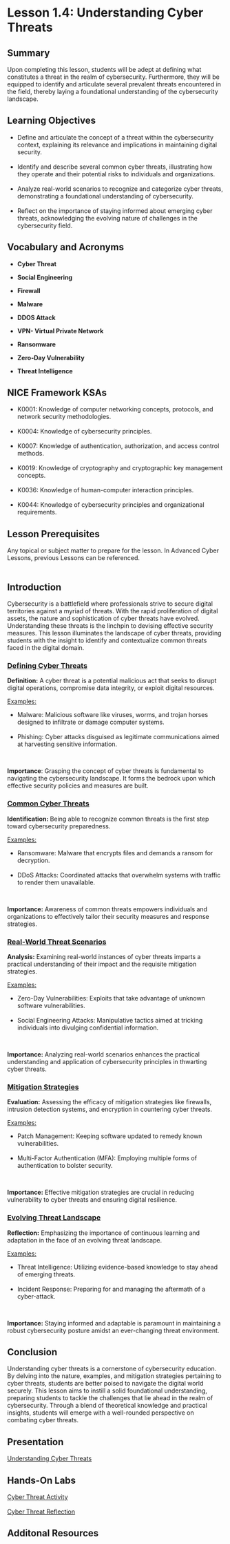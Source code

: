 <h1> Lesson 1.4: Understanding Cyber Threats</h1>
<h2> Summary</h2>

<p1>Upon completing this lesson, students will be adept at defining what constitutes a threat in the realm of cybersecurity. Furthermore, they will be equipped to identify and articulate several prevalent threats encountered in the field, thereby laying a foundational understanding of the cybersecurity landscape.</p1>
<br>

<h2>Learning Objectives</h2>
<ul>
<li>Define and articulate the concept of a threat within the cybersecurity context, explaining its relevance and implications in maintaining digital security.</li>
  <br>
<li>Identify and describe several common cyber threats, illustrating how they operate and their potential risks to individuals and organizations.</li><br>
  
<li>Analyze real-world scenarios to recognize and categorize cyber threats, demonstrating a foundational understanding of cybersecurity.</li><br>

<li>Reflect on the importance of staying informed about emerging cyber threats, acknowledging the evolving nature of challenges in the cybersecurity field.</li>
</ul>

<h2>Vocabulary and Acronyms</h2>

<ul>
<li>

  **Cyber Threat**</li>
  
<li>

**Social Engineering**</li>
  
<li>
  
**Firewall**</li>
  
<li>
  
**Malware**</li>
  
<li>
  
  **DDOS Attack**</li>
  
<li>
  
 **VPN- Virtual Private Network**</li>
  
<li>
  
  **Ransomware**</li>
  
<li>
  
  **Zero-Day Vulnerability**</li>
  
<li>
  
  **Threat Intelligence**</li>


</ul>

<h2>NICE Framework KSAs</h2>
<ul>
<li>K0001: Knowledge of computer networking concepts, protocols, and network security methodologies.</li>
<br>
<li>K0004: Knowledge of cybersecurity principles.</li>
<br>
<li>K0007: Knowledge of authentication, authorization, and access control methods.</li>
<br>
<li>K0019: Knowledge of cryptography and cryptographic key management concepts.</li>
<br>
<li>K0036: Knowledge of human-computer interaction principles.</li>
<br>
<li>K0044: Knowledge of cybersecurity principles and organizational requirements.</li> </ul>


<h2>Lesson Prerequisites</h2>
<p1> Any topical or subject matter to prepare for the lesson. In Advanced Cyber Lessons, previous Lessons can be referenced. </p1>
<br>
<br>

<h2>Introduction</h2>

<p1>Cybersecurity is a battlefield where professionals strive to secure digital territories against a myriad of threats. With the rapid proliferation of digital assets, the nature and sophistication of cyber threats have evolved. Understanding these threats is the linchpin to devising effective security measures. This lesson illuminates the landscape of cyber threats, providing students with the insight to identify and contextualize common threats faced in the digital domain. <br>








<h3><ins>Defining Cyber Threats</ins></h3>

**Definition:** A cyber threat is a potential malicious act that seeks to disrupt digital operations, compromise data integrity, or exploit digital resources.<br>

<ins>Examples:</ins>
<ul>
<li>Malware: Malicious software like viruses, worms, and trojan horses designed to infiltrate or damage computer systems.</li>
  <br>
<li>Phishing: Cyber attacks disguised as legitimate communications aimed at harvesting sensitive information.</li>
</ul>
<br>

**Importance**: Grasping the concept of cyber threats is fundamental to navigating the cybersecurity landscape. It forms the bedrock upon which effective security policies and measures are built.
<br>

<h3><ins>Common Cyber Threats</ins></h3>

**Identification:** Being able to recognize common threats is the first step toward cybersecurity preparedness.<br>

<ins>Examples:</ins>
<ul>
<li>Ransomware: Malware that encrypts files and demands a ransom for decryption.</li>
  <br>
<li>DDoS Attacks: Coordinated attacks that overwhelm systems with traffic to render them unavailable.</li>
</ul>
<br>

**Importance:** Awareness of common threats empowers individuals and organizations to effectively tailor their security measures and response strategies.
<br>

<h3><ins>Real-World Threat Scenarios</ins></h3>

**Analysis:** Examining real-world instances of cyber threats imparts a practical understanding of their impact and the requisite mitigation strategies. <br>

<ins>Examples:</ins>
<ul>
<li>Zero-Day Vulnerabilities: Exploits that take advantage of unknown software vulnerabilities.</li>
  <br>
<li>Social Engineering Attacks: Manipulative tactics aimed at tricking individuals into divulging confidential information.</li>
</ul>
<br>

**Importance:** Analyzing real-world scenarios enhances the practical understanding and application of cybersecurity principles in thwarting cyber threats.
<br>

<h3><ins>Mitigation Strategies</ins></h3>

**Evaluation:** Assessing the efficacy of mitigation strategies like firewalls, intrusion detection systems, and encryption in countering cyber threats.<br>

<ins>Examples:</ins>
<ul>
<li>Patch Management: Keeping software updated to remedy known vulnerabilities.</li>
  <br>
<li>Multi-Factor Authentication (MFA): Employing multiple forms of authentication to bolster security.</li>
  </ul>
  <br>

**Importance:** Effective mitigation strategies are crucial in reducing vulnerability to cyber threats and ensuring digital resilience.


<h3><ins>Evolving Threat Landscape</ins></h3>

**Reflection:** Emphasizing the importance of continuous learning and adaptation in the face of an evolving threat landscape.


<ins>Examples:</ins>
<ul>
<li>Threat Intelligence: Utilizing evidence-based knowledge to stay ahead of emerging threats.</li>
  <br>
<li>Incident Response: Preparing for and managing the aftermath of a cyber-attack.</li>
</ul>
<br>


**Importance:** Staying informed and adaptable is paramount in maintaining a robust cybersecurity posture amidst an ever-changing threat environment.
  

<h2>Conclusion</h2>
<p1>Understanding cyber threats is a cornerstone of cybersecurity education. By delving into the nature, examples, and mitigation strategies pertaining to cyber threats, students are better poised to navigate the digital world securely. This lesson aims to instill a solid foundational understanding, preparing students to tackle the challenges that lie ahead in the realm of cybersecurity. Through a blend of theoretical knowledge and practical insights, students will emerge with a well-rounded perspective on combating cyber threats.
</p1>
<br>
 


<h2> Presentation</h2>
<a href= "https://docs.google.com/presentation/d/1-uEbGgVKI3W_ZgOlQm2YW_6sVzJMyYpE/edit?usp=sharing&ouid=110228847857413878764&rtpof=true&sd=true"> Understanding Cyber Threats </a>
 <br>
<h2> Hands-On Labs</h2>
 <a href="https://docs.google.com/document/d/1FlvEi7AdondcewdfP7KAkcD6fzgbwn2OJGPumJjHcIE/edit?usp=sharing">Cyber Threat Activity </a><br>
 <br>
 <a href="https://docs.google.com/document/d/1E1juUtBjK_gxcEXWMWHlWQkWMQw-4RXtwESN9GGseKE/edit?usp=sharing"> Cyber Threat Reflection </a>

<h2> Additonal Resources</h2>
<p1>

</p1>
